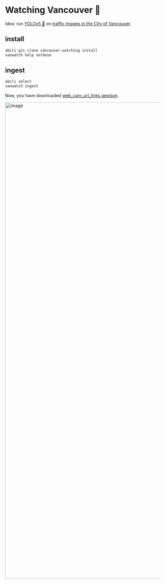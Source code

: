 # Watching Vancouver 🌈


Idea: run [YOLOv5 🚀](https://github.com/kamangir/yolov5) on [traffic images in the City of Vancouver](https://opendata.vancouver.ca/explore/dataset/web-cam-url-links/map/). 

## install

```bash
abcli git clone vancouver-watching install
vanwatch help verbose
```


## ingest

```bash
abcli select
vanwatch ingest
```

Now, you have downloaded [web_cam_url_links.geojson](https://github.com/kamangir/Vancouver-Watching/blob/main/data/web_cam_url_links.geojson).

<img width="1552" alt="image" src="https://user-images.githubusercontent.com/1007567/196573547-b1c71b3b-7fac-4d2c-bba0-a87b063830da.png">

